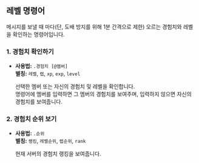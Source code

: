 ## 레벨 명령어

메시지를 보낼 때 마다(단, 도배 방지를 위해 1분 간격으로 제한) 오르는 경험치와 레벨을 확인하는 명령어입니다.

### 1. 경험치 확인하기

- **사용법:** `.경험치 [@멤버]`  
  **별칭:** `레벨`, `렙`, `xp`, `exp`, `level`

  선택한 멤버 또는 자신의 경험치 및 레벨을 확인합니다.  
  명령어에 멤버를 입력하면 그 멤버의 경험치를 보여주며, 입력하지 않으면 자신의 경험치를 보여줍니다.

### 2. 경험치 순위 보기

- **사용법:** `.순위`  
  **별칭:** `랭킹`, `레벨순위`, `렙순위`, `rank`

  현재 서버의 경험치 랭킹을 보여줍니다.
